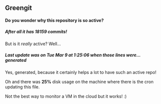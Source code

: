 ## Greengit

#### Do you wonder why this repository is so active?

##### After all it has 18159 commits!

But is it *really* active? Well...

##### Last update was on Tue Mar 9 at 1:25:06 when those lines were... generated

Yes, generated, because it certainly helps a lot to have such an active repo!

Oh and there was **25%** disk usage on the machine
where there is the cron updating this file.

Not the best way to monitor a VM in the cloud but it works! :)
